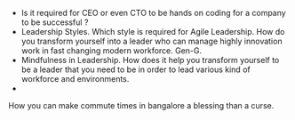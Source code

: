 - Is it required for CEO or even CTO to be hands on coding for a company to be successful ? 
- Leadership Styles. Which style is required for Agile Leadership. How do you transform yourself into a leader who can manage highly innovation work in fast changing modern workforce. Gen-G. 
- Mindfulness in Leadership. How does it help you transform  yourself to be a leader that you need to be in order to lead various kind of workforce and environments. 
- 
How you can make commute times in bangalore a blessing than a curse. 